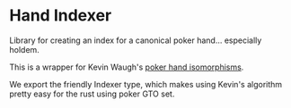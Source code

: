 # Hand Indexer

Library for creating an index for a canonical poker hand... especially holdem.

This is a wrapper for Kevin Waugh's [poker hand isomorphisms](https://github.com/kdub0/hand-isomorphism).

We export the friendly Indexer type, which makes using Kevin's algorithm
pretty easy for the rust using poker GTO set.

